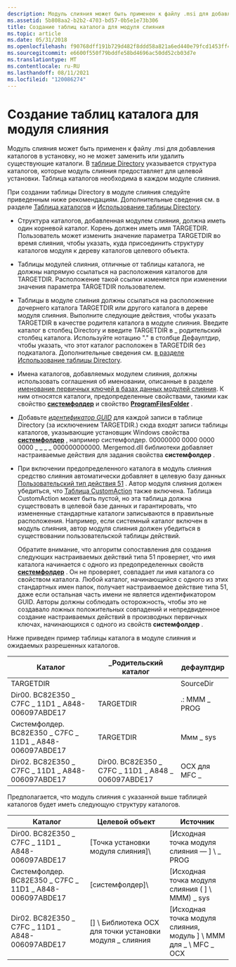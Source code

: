 ```yaml
---
description: Модуль слияния может быть применен к файлу .msi для добавления каталогов в установку, но не может заменить или удалить существующие каталоги.
ms.assetid: 5b808aa2-b2b2-4703-bd57-0b5e1e73b306
title: Создание таблиц каталога для модуля слияния
ms.topic: article
ms.date: 05/31/2018
ms.openlocfilehash: f90768dff191b729d482f8ddd58a821a6ed440e79fcd1453ff412aaf7b8a76fb
ms.sourcegitcommit: e6600f550f79bddfe58bd4696ac50dd52cb03d7e
ms.translationtype: MT
ms.contentlocale: ru-RU
ms.lasthandoff: 08/11/2021
ms.locfileid: "120086274"
---
```

# <a name="authoring-merge-module-directory-tables"></a>Создание таблиц каталога для модуля слияния

Модуль слияния может быть применен к файлу .msi для добавления каталогов в установку, но не может заменить или удалить существующие каталоги. В [таблице Directory](directory-table.md) указывается структура каталогов, которые модуль слияния предоставляет для целевой установки. Таблица каталогов необходима в каждом модуле слияния.

При создании таблицы Directory в модуле слияния следуйте приведенным ниже рекомендациям. Дополнительные сведения см. в разделе [Таблица каталогов](directory-table.md) и [Использование таблицы Directory](using-the-directory-table.md).

-   Структура каталогов, добавленная модулем слияния, должна иметь один корневой каталог. Корень должен иметь имя TARGETDIR. Пользователь может изменить значение параметра TARGETDIR во время слияния, чтобы указать, куда присоединить структуру каталогов модуля к дереву каталогов целевого объекта.
-   Таблицы модулей слияния, отличные от таблицы каталога, не должны напрямую ссылаться на расположения каталогов для TARGETDIR. Расположение такой ссылки изменяется при изменении значения параметра TARGETDIR пользователем.
-   Таблицы в модуле слияния должны ссылаться на расположение дочернего каталога TARGETDIR или другого каталога в дереве модуля слияния. Выполните следующие действия, чтобы указать TARGETDIR в качестве родителя каталога в модуле слияния. Введите каталог в столбец Directory и введите TARGETDIR в \_ родительский столбец каталога. Используйте нотацию "." в столбце Дефаултдир, чтобы указать, что этот каталог расположен в TARGETDIR без подкаталога. Дополнительные сведения см. [в разделе Использование таблицы Directory](using-the-directory-table.md).
-   Имена каталогов, добавляемых модулем слияния, должны использовать соглашения об именовании, описанные в разделе [именование первичных ключей в базах данных модулей слияния](naming-primary-keys-in-merge-module-databases.md). К ним относятся каталоги, предопределенные свойствами, такими как свойство [**системфолдер**](systemfolder.md) и свойство [**ProgramFilesFolder**](programfilesfolder.md) .
-   Добавьте [*идентификатор GUID*](g-gly.md) для каждой записи в таблице Directory (за исключением TARGETDIR.) сюда входят записи таблицы каталогов, указывающие установщик Windows свойства [**системфолдер**](systemfolder.md) , например системфолдер. 00000000 0000 0000 0000 \_ \_ \_ \_ 000000000000. Mergemod.dll библиотеки добавляет настраиваемые действия для задания свойства **системфолдер** .
-   При включении предопределенного каталога в модуль слияния средство слияния автоматически добавляет в целевую базу данных [Пользовательский тип действия 51](custom-action-type-51.md) . Автор модуля слияния должен убедиться, что [Таблица CustomAction](customaction-table.md) также включена. Таблица CustomAction может быть пустой, но эта таблица должна существовать в целевой базе данных и гарантировать, что измененные стандартные каталоги записываются в правильные расположения. Например, если системный каталог включен в модуль слияния, автор модуля слияния должен убедиться в существовании пользовательской таблицы действий.

    Обратите внимание, что алгоритм сопоставления для создания следующих настраиваемых действий типа 51 проверяет, что имя каталога начинается с одного из предопределенных свойств [**системфолдер**](systemfolder.md) . Он не проверяет, совпадает ли имя каталога со свойством каталога. Любой каталог, начинающийся с одного из этих стандартных имен папок, получает настраиваемое действие типа 51, даже если остальная часть имени не является идентификатором GUID. Авторы должны соблюдать осторожность, чтобы это не создавало ложных положительных совпадений и непредвиденное создание настраиваемых действий в производных первичных ключах, начинающихся с одного из свойств **системфолдер** .

Ниже приведен пример таблицы каталога в модуле слияния и ожидаемых разрешенных каталогов.



| Каталог                                              | \_Родительский каталог                                | дефаултдир  |
|--------------------------------------------------------|--------------------------------------------------|-------------|
| TARGETDIR                                              |                                                  | SourceDir   |
| Dir00. BC82E350 \_ C7FC \_ 11D1 \_ A848-006097ABDE17        | TARGETDIR                                        | .: MMM \_ PROG |
| Системфолдер. BC82E350 \_ C7FC \_ 11D1 \_ A848-006097ABDE17 | TARGETDIR                                        | Ммм \_ sys    |
| Dir02. BC82E350 \_ C7FC \_ 11D1 \_ A848-006097ABDE17        | Dir00. BC82E350 \_ C7FC \_ 11D1 \_ A848 \_ 006097ABDE17 | OCX для MFC \_    |



 

Предполагается, что модуль слияния с указанной выше таблицей каталогов будет иметь следующую структуру каталогов.



| Каталог                                              | Целевой объект                                     | Источник                                               |
|--------------------------------------------------------|--------------------------------------------|------------------------------------------------------|
| Dir00. BC82E350 \_ C7FC \_ 11D1 \_ A848-006097ABDE17        | \[Точка установки модуля слияния\]\\         | \[Исходная точка модуля слияния — \] \\ \_ PROG           |
| Системфолдер. BC82E350 \_ C7FC \_ 11D1 \_ A848-006097ABDE17 | \[системфолдер\]\\                         | \[Исходная точка модуля слияния ( \] \\ МММ) \_ sys            |
| Dir02. BC82E350 \_ C7FC \_ 11D1 \_ A848-006097ABDE17        | \[\] \\ Библиотека OCX для точки установки модуля \_ слияния | \[Исходная точка модуля слияния, модуль \] \\ MMM для \_ \\ MFC \_ OCX |



 

 

 



